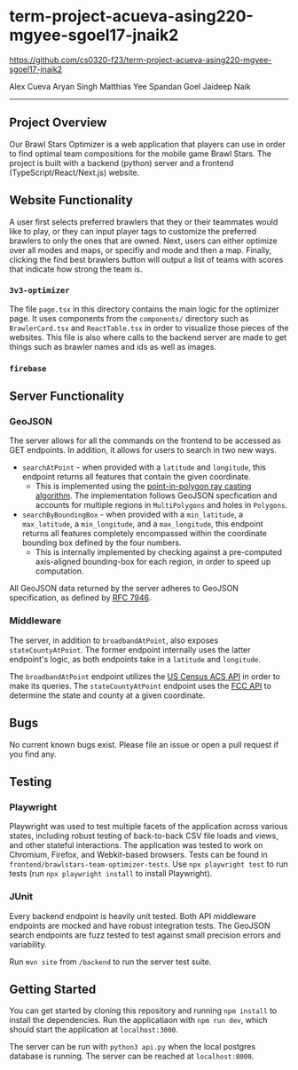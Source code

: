 # term-project-acueva-asing220-mgyee-sgoel17-jnaik2

https://github.com/cs0320-f23/term-project-acueva-asing220-mgyee-sgoel17-jnaik2

Alex Cueva
Aryan Singh
Matthias Yee
Spandan Goel
Jaideep Naik

---

## Project Overview

Our Brawl Stars Optimizer is a web application that players can use in order to find optimal team compositions for the mobile game Brawl Stars. The project is built with a backend (python) server and a frontend (TypeScript/React/Next.js) website.

## Website Functionality

A user first selects preferred brawlers that they or their teammates would like to play, or they can input player tags to customize the preferred brawlers to only the ones that are owned. Next, users can either optimize over all modes and maps, or specifiy and mode and then a map. Finally, clicking the find best brawlers button will output a list of teams with scores that indicate how strong the team is.

### `3v3-optimizer`

The file `page.tsx` in this directory contains the main logic for the optimizer page. It uses components from the `components/` directory such as `BrawlerCard.tsx` and `ReactTable.tsx` in order to visualize those pieces of the websites. This file is also where calls to the backend server are made to get things such as brawler names and ids as well as images.

### `firebase`

## Server Functionality

### GeoJSON

The server allows for all the commands on the frontend to be accessed as GET endpoints. In addition, it allows for users to search in two new ways.

- `searchAtPoint` - when provided with a `latitude` and `longitude`, this endpoint returns all features that contain the given coordinate.
  - This is implemented using the [point-in-polygon ray casting algorithm](https://en.wikipedia.org/wiki/Point_in_polygon#Ray_casting_algorithm). The implementation follows GeoJSON specfication and accounts for multiple regions in `MultiPolygons` and holes in `Polygons`.
- `searchByBoundingBox` - when provided with a `min_latitude`, a `max_latitude`, a `min_longitude`, and a `max_longitude`, this endpoint returns all features completely encompassed within the coordinate bounding box defined by the four numbers.
  - This is internally implemented by checking against a pre-computed axis-aligned bounding-box for each region, in order to speed up computation.

All GeoJSON data returned by the server adheres to GeoJSON specification, as defined by [RFC 7946](https://datatracker.ietf.org/doc/html/rfc7946#section-3.1.6).

### Middleware

The server, in addition to `broadbandAtPoint`, also exposes `stateCountyAtPoint`. The former endpoint internally uses the latter endpoint's logic, as both endpoints take in a `latitude` and `longitude`.

The `broadbandAtPoint` endpoint utilizes the [US Census ACS API](https://www.census.gov/data/developers.html) in order to make its queries. The `stateCountyAtPoint` endpoint uses the [FCC API](https://geo.fcc.gov/api/census/#!/area/get_area) to determine the state and county at a given coordinate.

## Bugs

No current known bugs exist. Please file an issue or open a pull request if you find any.

## Testing

### Playwright

Playwright was used to test multiple facets of the application across various states, including robust testing of back-to-back CSV file loads and views, and other stateful interactions. The application was tested to work on Chromium, Firefox, and Webkit-based browsers. Tests can be found in `frontend/brawlstars-team-optimizer-tests`. Use `npx playwright test` to run tests (run `npx playwright install` to install Playwright).

### JUnit

Every backend endpoint is heavily unit tested. Both API middleware endpoints are mocked and have robust integration tests. The GeoJSON search endpoints are fuzz tested to test against small precision errors and variability.

Run `mvn site` from `/backend` to run the server test suite.

## Getting Started

You can get started by cloning this repository and running `npm install` to install the dependencies. Run the applicatiaon with `npm run dev`, which should start the application at `localhost:3000`.

The server can be run with `python3 api.py` when the local postgres database is running. The server can be reached at `localhost:8000`.
